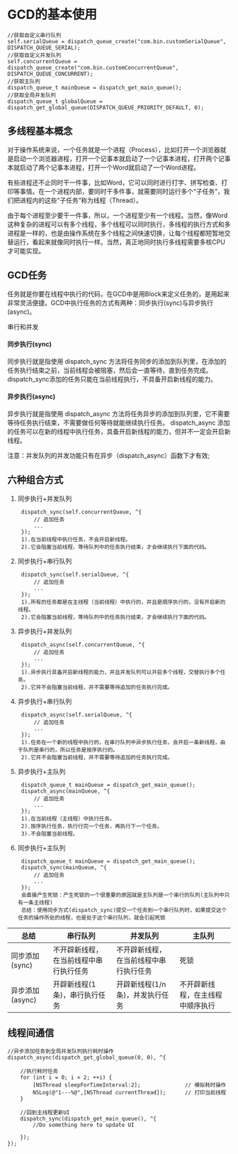 # GCD的基本使用
    //获取自定义串行队列
    self.serialQueue = dispatch_queue_create("com.bin.customSerialQueue", DISPATCH_QUEUE_SERIAL);
    //获取自定义并发队列
    self.concurrentQueue = dispatch_queue_create("com.bin.customConcurrentQueue", DISPATCH_QUEUE_CONCURRENT);
    //获取主队列
    dispatch_queue_t mainQueue = dispatch_get_main_queue();
    //获取全局并发队列
    dispatch_queue_t globalQueue = dispatch_get_global_queue(DISPATCH_QUEUE_PRIORITY_DEFAULT, 0);
    
## 多线程基本概念

对于操作系统来说，一个任务就是一个进程（Process），比如打开一个浏览器就是启动一个浏览器进程，打开一个记事本就启动了一个记事本进程，打开两个记事本就启动了两个记事本进程，打开一个Word就启动了一个Word进程。

有些进程还不止同时干一件事，比如Word，它可以同时进行打字、拼写检查、打印等事情。在一个进程内部，要同时干多件事，就需要同时运行多个“子任务”，我们把进程内的这些“子任务”称为线程（Thread）。

由于每个进程至少要干一件事，所以，一个进程至少有一个线程。当然，像Word这种复杂的进程可以有多个线程，多个线程可以同时执行，多线程的执行方式和多进程是一样的，也是由操作系统在多个线程之间快速切换，让每个线程都短暂地交替运行，看起来就像同时执行一样。当然，真正地同时执行多线程需要多核CPU才可能实现。

## GCD任务
任务就是你要在线程中执行的代码，在GCD中是用Block来定义任务的，是用起来非常灵活便捷。GCD中执行任务的方式有两种：同步执行(sync)与异步执行(async)。

串行和并发

#### 同步执行(sync)
同步执行就是指使用 dispatch_sync 方法将任务同步的添加到队列里，在添加的任务执行结束之前，当前线程会被阻塞，然后会一直等待，直到任务完成。
dispatch_sync添加的任务只能在当前线程执行，不具备开启新线程的能力。

#### 异步执行(async)
异步执行就是指使用 dispatch_async 方法将任务异步的添加到队列里，它不需要等待任务执行结束，不需要做任何等待就能继续执行任务。
dispatch_async 添加的任务可以在新的线程中执行任务，具备开启新线程的能力，但并不一定会开启新线程。

注意：并发队列的并发功能只有在异步（dispatch_async）函数下才有效;

## 六种组合方式
1. 同步执行+并发队列

        dispatch_sync(self.concurrentQueue, ^{
            // 追加任务
            ...
        });
        1).在当前线程中执行任务，不会开启新线程。
        2).它会阻塞当前线程，等待队列中的任务执行结束，才会继续执行下面的代码。
        
2. 同步执行+串行队列

        dispatch_sync(self.serialQueue, ^{
            // 追加任务
            ...
        });
        1).所有的任务都是在主线程（当前线程）中执行的，并且是顺序执行的，没有开启新的线程。
        2).它会阻塞当前线程，等待队列中的任务执行结束，才会继续执行下面的代码。

3. 异步执行+并发队列

        dispatch_async(self.concurrentQueue, ^{
            // 追加任务
            ...
        });
        1).异步执行具备开启新线程的能力，并且并发队列可以开启多个线程，交替执行多个任务。
        2).它并不会阻塞当前线程，并不需要等待追加的任务执行完成。
        
4. 异步执行+串行队列

        dispatch_async(self.serialQueue, ^{
            // 追加任务
            ...
        });
        1).任务在一个新的线程中执行的，在串行队列中异步执行任务，会开启一条新线程，由于队列是串行的，所以任务是按序执行的。
        2).它并不会阻塞当前线程，并不需要等待追加的任务执行完成。

5. 异步执行+主队列

        dispatch_queue_t mainQueue = dispatch_get_main_queue();
        dispatch_async(mainQueue, ^{
            // 追加任务
            ...
        });
        1).在当前线程（主线程）中执行任务。
        2).按序执行任务，执行行完一个任务，再执行下一个任务。
        3).不会阻塞当前线程。

6. 同步执行+主队列

        dispatch_queue_t mainQueue = dispatch_get_main_queue();
        dispatch_sync(mainQueue, ^{
            // 追加任务
            ...
        });
        会直接产生死锁：产生死锁的一个很重要的原因就是主队列是一个串行的队列(主队列中只有一条主线程)
        总结：使用同步方式(dispatch_sync)提交一个任务到一个串行队列时，如果提交这个任务的操作所处的线程，也是处于这个串行队列，就会引起死锁
        

|     总结        | 串行队列                | 并发队列                | 主队列              |
|-------------|---------------------|---------------------|------------------|
| 同步添加(sync)  | 不开辟新线程，在当前线程中串行执行任务 | 不开辟新线程，在当前线程中串行执行任务 | 死锁               |
| 异步添加(async) | 开辟新线程(1条)，串行执行任务    | 开辟新线程(1/n条)，并发执行任务  | 不开辟新线程，在主线程中顺序执行 |
        
## 线程间通信

    //异步添加任务到全局并发队列执行耗时操作
    dispatch_async(dispatch_get_global_queue(0, 0), ^{
        
        //执行耗时任务
        for (int i = 0; i < 2; ++i) {
            [NSThread sleepForTimeInterval:2];              // 模拟耗时操作
            NSLog(@"1---%@",[NSThread currentThread]);      // 打印当前线程
        }
        
        //回到主线程更新UI
        dispatch_sync(dispatch_get_main_queue(), ^{
            //Do something here to update UI
            
        });
    });









